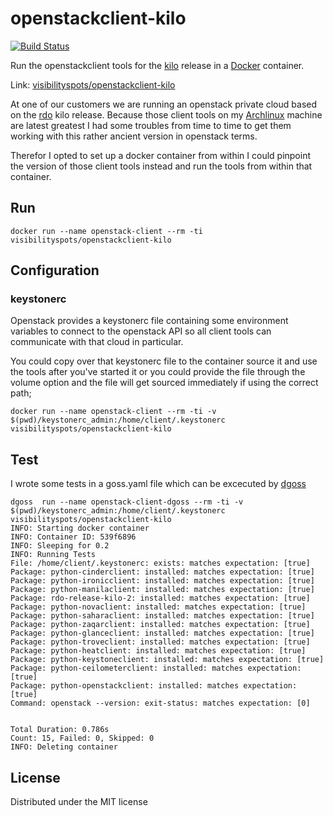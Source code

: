 # openstackclient-kilo

[![Build Status](https://travis-ci.org/visibilityspots/dockerfile-openstackclient-kilo.svg?branch=master)](https://travis-ci.org/visibilityspots/dockerfile-openstackclient-kilo)

Run the openstackclient tools for the [kilo](https://www.openstack.org/software/kilo/) release in a [Docker](http://docker.io/) container.

Link: [visibilityspots/openstackclient-kilo](https://registry.hub.docker.com/u/visibilityspots/openstackclient-kilo/)

At one of our customers we are running an openstack private cloud based on the [rdo](https://www.rdoproject.org/) kilo release. Because those client tools on my [Archlinux](https://www.archlinux.org/) machine are latest greatest I had some troubles from time to time to get them working with this rather ancient version in openstack terms.

Therefor I opted to set up a docker container from within I could pinpoint the version of those client tools instead and run the tools from within that container.

## Run

```docker run --name openstack-client --rm -ti visibilityspots/openstackclient-kilo```

## Configuration
### keystonerc

Openstack provides a keystonerc file containing some environment variables to connect to the openstack API so all client tools can communicate with that cloud in particular.

You could copy over that keystonerc file to the container source it and use the tools after you've started it or you could provide the file through the volume option and the file will get sourced immediately if using the correct path;

```docker run --name openstack-client --rm -ti -v $(pwd)/keystonerc_admin:/home/client/.keystonerc visibilityspots/openstackclient-kilo```

## Test

I wrote some tests in a goss.yaml file which can be excecuted by [dgoss](https://github.com/aelsabbahy/goss/tree/master/extras/dgoss)

```
dgoss  run --name openstack-client-dgoss --rm -ti -v $(pwd)/keystonerc_admin:/home/client/.keystonerc visibilityspots/openstackclient-kilo
INFO: Starting docker container
INFO: Container ID: 539f6896
INFO: Sleeping for 0.2
INFO: Running Tests
File: /home/client/.keystonerc: exists: matches expectation: [true]
Package: python-cinderclient: installed: matches expectation: [true]
Package: python-ironicclient: installed: matches expectation: [true]
Package: python-manilaclient: installed: matches expectation: [true]
Package: rdo-release-kilo-2: installed: matches expectation: [true]
Package: python-novaclient: installed: matches expectation: [true]
Package: python-saharaclient: installed: matches expectation: [true]
Package: python-zaqarclient: installed: matches expectation: [true]
Package: python-glanceclient: installed: matches expectation: [true]
Package: python-troveclient: installed: matches expectation: [true]
Package: python-heatclient: installed: matches expectation: [true]
Package: python-keystoneclient: installed: matches expectation: [true]
Package: python-ceilometerclient: installed: matches expectation: [true]
Package: python-openstackclient: installed: matches expectation: [true]
Command: openstack --version: exit-status: matches expectation: [0]


Total Duration: 0.786s
Count: 15, Failed: 0, Skipped: 0
INFO: Deleting container

```

## License
Distributed under the MIT license
